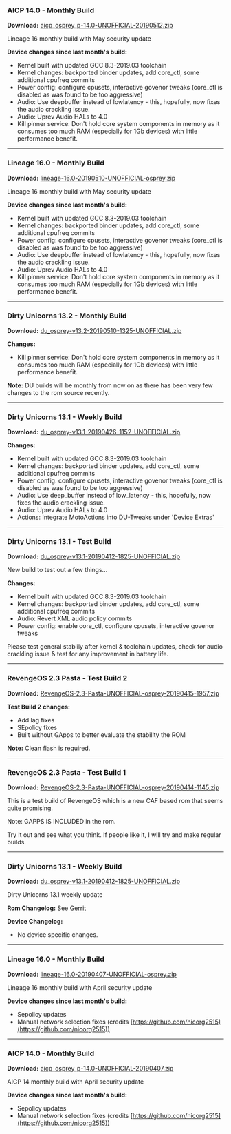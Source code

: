 ### AICP 14.0 - Monthly Build

**Download:** [aicp_osprey_p-14.0-UNOFFICIAL-20190512.zip](https://www.androidfilehost.com/?fid=1395089523397964656)

Lineage 16 monthly build with May security update

**Device changes since last month's build:**
- Kernel built with updated GCC 8.3-2019.03 toolchain
- Kernel changes: backported binder updates, add core_ctl, some additional cpufreq commits
- Power config: configure cpusets, interactive govenor tweaks (core_ctl is disabled as was found to be too aggressive)
- Audio: Use deepbuffer instead of lowlatency - this, hopefully, now fixes the audio crackling issue.
- Audio: Uprev Audio HALs to 4.0
- Kill pinner service: Don't hold core system components in memory as it consumes too much RAM (especially for 1Gb devices) with little performance benefit.

<hr>

### Lineage 16.0 - Monthly Build

**Download:** [lineage-16.0-20190510-UNOFFICIAL-osprey.zip](https://www.androidfilehost.com/?fid=1395089523397963295)

Lineage 16 monthly build with May security update

**Device changes since last month's build:**
- Kernel built with updated GCC 8.3-2019.03 toolchain
- Kernel changes: backported binder updates, add core_ctl, some additional cpufreq commits
- Power config: configure cpusets, interactive govenor tweaks (core_ctl is disabled as was found to be too aggressive)
- Audio: Use deepbuffer instead of lowlatency - this, hopefully, now fixes the audio crackling issue.
- Audio: Uprev Audio HALs to 4.0
- Kill pinner service: Don't hold core system components in memory as it consumes too much RAM (especially for 1Gb devices) with little performance benefit.

<hr>

### Dirty Unicorns 13.2 - Monthly Build

**Download:** [du_osprey-v13.2-20190510-1325-UNOFFICIAL.zip](https://www.androidfilehost.com/?fid=1395089523397963054)

**Changes:**
 - Kill pinner service: Don't hold core system components in memory as it consumes too much RAM (especially for 1Gb devices) with little performance benefit.

**Note:** DU builds will be monthly from now on as there has been very few changes to the rom source recently.

<hr>

### Dirty Unicorns 13.1 - Weekly Build

**Download:** [du_osprey-v13.1-20190426-1152-UNOFFICIAL.zip](https://www.androidfilehost.com/?fid=1395089523397953532)

**Changes:**
- Kernel built with updated GCC 8.3-2019.03 toolchain
- Kernel changes: backported binder updates, add core_ctl, some additional cpufreq commits
- Power config: configure cpusets, interactive govenor tweaks (core_ctl is disabled as was found to be too aggressive)
- Audio: Use deep_buffer instead of low_latency - this, hopefully, now fixes the audio crackling issue.
- Audio: Uprev Audio HALs to 4.0
- Actions: Integrate MotoActions into DU-Tweaks under 'Device Extras'

<hr>

### Dirty Unicorns 13.1 - Test Build

**Download:** [du_osprey-v13.1-20190412-1825-UNOFFICIAL.zip](https://www.androidfilehost.com/?fid=1395089523397944555)

New build to test out a few things...

**Changes:**
- Kernel built with updated GCC 8.3-2019.03 toolchain
- Kernel changes: backported binder updates, add core_ctl, some additional cpufreq commits
- Audio: Revert XML audio policy commits
- Power config: enable core_ctl, configure cpusets, interactive govenor tweaks

Please test general stablily after kernel & toolchain updates, check for audio crackling issue & test for any improvement in battery life.

<hr>

### RevengeOS 2.3 Pasta - Test Build 2

**Download:** [RevengeOS-2.3-Pasta-UNOFFICIAL-osprey-20190415-1957.zip](https://www.androidfilehost.com/?fid=1395089523397944194)

**Test Build 2 changes:**
- Add lag fixes
- SEpolicy fixes
- Built without GApps to better evaluate the stability the ROM

**Note:** Clean flash is required.

<hr>

### RevengeOS 2.3 Pasta - Test Build 1

**Download:** [RevengeOS-2.3-Pasta-UNOFFICIAL-osprey-20190414-1145.zip](https://www.androidfilehost.com/?fid=1395089523397943036)

This is a test build of RevengeOS which is a new CAF based rom that seems quite promising.

Note: GAPPS IS INCLUDED in the rom.

Try it out and see what you think. If people like it, I will try and make regular builds.

<hr>

### Dirty Unicorns 13.1 - Weekly Build

**Download:** [du_osprey-v13.1-20190412-1825-UNOFFICIAL.zip](https://www.androidfilehost.com/?fid=1395089523397940581)

Dirty Unicorns 13.1 weekly update

**Rom Changelog:** See [Gerrit](https://gerrit.dirtyunicorns.com/#/q/status:merged)

**Device Changelog:**
 - No device specific changes.

<hr>

### Lineage 16.0 - Monthly Build

**Download:** [lineage-16.0-20190407-UNOFFICIAL-osprey.zip](https://www.androidfilehost.com/?fid=1395089523397935875)

Lineage 16 monthly build with April security update

**Device changes since last month's build:**
- Sepolicy updates
- Manual network selection fixes (credits [https://github.com/nicorg2515](https://github.com/nicorg2515))

<hr>

### AICP 14.0 - Monthly Build

**Download:** [aicp_osprey_p-14.0-UNOFFICIAL-20190407.zip](https://www.androidfilehost.com/?fid=1395089523397935468)

AICP 14 monthly build with April security update

**Device changes since last month's build:**
- Sepolicy updates
- Manual network selection fixes (credits [https://github.com/nicorg2515](https://github.com/nicorg2515))

